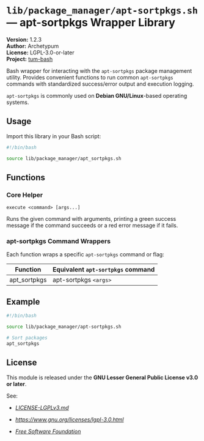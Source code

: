 # `lib/package_manager/apt-sortpkgs.sh` — apt-sortpkgs Wrapper Library

**Version:** 1.2.3  
**Author:** Archetypum  
**License:** LGPL-3.0-or-later  
**Project:** [tum-bash](https://github.com/Archetypum/tum-bash.git)

Bash wrapper for interacting with the `apt-sortpkgs` package management utility. Provides convenient functions to run common `apt-sortpkgs` commands with standardized success/error output and execution logging.

`apt-sortpkgs` is commonly used on **Debian GNU/Linux**-based operating systems.

## Usage

Import this library in your Bash script:

```bash
#!/bin/bash

source lib/package_manager/apt_sortpkgs.sh
```

## Functions

### Core Helper

`execute <command> [args...]`

Runs the given command with arguments, printing a green success message if the command succeeds or a red error message if it fails.

### apt-sortpkgs Command Wrappers

Each function wraps a specific `apt-sortpkgs` command or flag:

| **Function** | **Equivalent `apt-sortpkgs` command** |
|--------------|---------------------------------------|
| apt_sortpkgs | apt-sortpkgs `<args>`                 |

## Example

```bash
#!/bin/bash

source lib/package_manager/apt-sortpkgs.sh

# Sort packages
apt_sortpkgs 
```

## License

This module is released under the **GNU Lesser General Public License v3.0 or later**.

See:

- [_LICENSE-LGPLv3.md_](https://github.com/Archetypum/tum-bash/blob/master/LICENSE-LGPLv3.md)

- _https://www.gnu.org/licenses/lgpl-3.0.html_

- [_Free Software Foundation_](https://www.fsf.org/)
